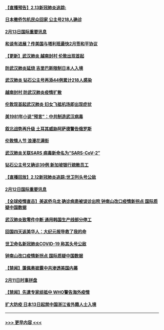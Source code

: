 #### [【直播预告】2.13新冠肺炎追踪:](../pages/prog202/a102776399.md?t=02132102) 
#### [日本撤侨包机民众回家 公主号218人确诊](../pages/prog202/a102776346.md?t=02132102) 
#### [2月13日国际重要讯息](../pages/prog202/a102776339.md?t=02132102) 
#### [和谈有进展？传美国与塔利班最快2月签和平协议](../pages/prog202/a102776291.md?t=02132102) 
#### [【更新】武汉肺炎 越南封村 伦敦出现首起](../pages/prog202/a102770740.md?t=02132102) 
#### [防武汉肺炎延烧 吉里巴斯限制日本人入境](../pages/prog202/a102776276.md?t=02132102) 
#### [武汉肺炎 钻石公主号再添44例累计218人感染](../pages/prog202/a102776089.md?t=02132102) 
#### [越南封村 防武汉肺炎疫情扩散](../pages/prog202/a102776214.md?t=02132102) 
#### [伦敦现首起武汉肺炎 妇女飞抵机场即出现症状](../pages/prog202/a102776031.md?t=02132102) 
#### [美1981年小说“预言”：中共制造武汉病毒](../pages/prog202/a102775980.md?t=02132102) 
#### [叙北战势再升级 土耳其威胁阿萨德警告俄罗斯](../pages/prog202/a102775904.md?t=02132102) 
#### [伦敦情人节 浪漫花满街](../pages/prog202/a102775786.md?t=02132102) 
#### [武汉肺炎关联SARS 病毒新命名为“SARS-CoV-2”](../pages/prog202/a102775719.md?t=02132102) 
#### [钻石公主号又确诊39例 新加坡银行疏散员工](../pages/prog202/a102775691.md?t=02132102) 
#### [【直播回放】2.12新冠肺炎追踪:世卫列头号公敌](../pages/prog202/a102775541.md?t=02132102) 
#### [2月12日国际重要讯息](../pages/prog202/a102775437.md?t=02132102) 
#### [【全球疫情直击】美返侨乌龙 确诊病患被误诊出院 钟南山改口疫情新拐点 国际质疑中国数据](../pages/prog202/a102775378.md?t=02132102) 
#### [武汉肺炎致零件中断 通用韩国生产线部分停工](../pages/prog202/a102775365.md?t=02132102) 
#### [回国四天返美华人：大纪元报导救了我的命](../pages/prog202/a102775342.md?t=02132102) 
#### [世卫命名新冠肺炎COVID-19 称其头号公敌](../pages/prog202/a102775196.md?t=02132102) 
#### [钟南山改口疫情新拐点 国际质疑中国数据](../pages/prog202/a102775178.md?t=02132102) 
#### [【禁闻】蓬佩奥披露中共渗透美国内幕](../pages/prog202/a102775129.md?t=02132102) 
#### [2月11日时事拼盘](../pages/prog202/a102775140.md?t=02132102) 
#### [【禁闻】先遣专家组抵中 WHO警告海外疫情](../pages/prog202/a102775112.md?t=02132102) 
#### [扩大防疫 日本13日起禁中国浙江省外籍人士入境](../pages/prog202/a102775051.md?t=02132102) 

----
#### [ >>> 更早内容 <<< ](../indexes/prog202-earlier.md)
